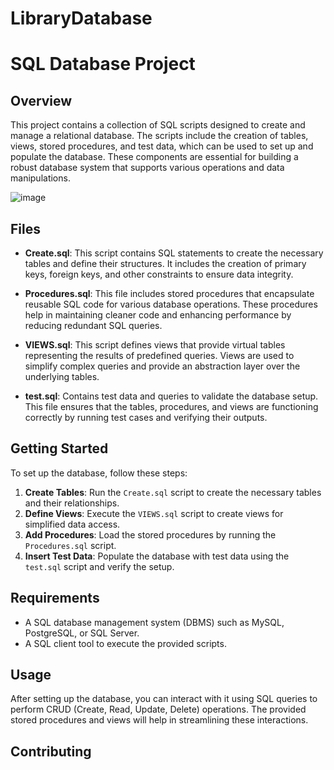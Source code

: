 # LibraryDatabase
# SQL Database Project

## Overview


This project contains a collection of SQL scripts designed to create and manage a relational database. The scripts include the creation of tables, views, stored procedures, and test data, which can be used to set up and populate the database. These components are essential for building a robust database system that supports various operations and data manipulations.

![image](https://github.com/k43in/LibraryDatabase/assets/118012788/78b116e4-9324-468e-b63e-6f374764b88f)


## Files

- **Create.sql**: This script contains SQL statements to create the necessary tables and define their structures. It includes the creation of primary keys, foreign keys, and other constraints to ensure data integrity.
  
- **Procedures.sql**: This file includes stored procedures that encapsulate reusable SQL code for various database operations. These procedures help in maintaining cleaner code and enhancing performance by reducing redundant SQL queries.

- **VIEWS.sql**: This script defines views that provide virtual tables representing the results of predefined queries. Views are used to simplify complex queries and provide an abstraction layer over the underlying tables.

- **test.sql**: Contains test data and queries to validate the database setup. This file ensures that the tables, procedures, and views are functioning correctly by running test cases and verifying their outputs.

## Getting Started

To set up the database, follow these steps:

1. **Create Tables**: Run the `Create.sql` script to create the necessary tables and their relationships.
2. **Define Views**: Execute the `VIEWS.sql` script to create views for simplified data access.
3. **Add Procedures**: Load the stored procedures by running the `Procedures.sql` script.
4. **Insert Test Data**: Populate the database with test data using the `test.sql` script and verify the setup.

## Requirements

- A SQL database management system (DBMS) such as MySQL, PostgreSQL, or SQL Server.
- A SQL client tool to execute the provided scripts.

## Usage

After setting up the database, you can interact with it using SQL queries to perform CRUD (Create, Read, Update, Delete) operations. The provided stored procedures and views will help in streamlining these interactions.

## Contributing




